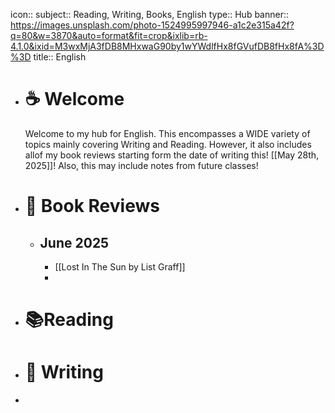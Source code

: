 icon:: 
subject:: Reading, Writing, Books, English
type:: Hub
banner:: https://images.unsplash.com/photo-1524995997946-a1c2e315a42f?q=80&w=3870&auto=format&fit=crop&ixlib=rb-4.1.0&ixid=M3wxMjA3fDB8MHxwaG90by1wYWdlfHx8fGVufDB8fHx8fA%3D%3D
title:: English

- #  ☕️ Welcome
  Welcome to my hub for English. This encompasses a WIDE variety of topics mainly covering Writing and Reading. However, it also includes allof my book reviews starting form the date of writing this! [[May 28th, 2025]]! Also, this may include notes from future classes!
- # 📖 Book Reviews
	- ## June 2025
		- [[Lost In The Sun by List Graff]]
		-
- # 📚Reading
- # 📝 Writing
-